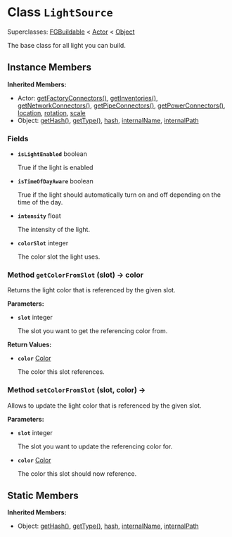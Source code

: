 # Class <code>LightSource</code>

Superclasses: <a href="FGBuildable.md">FGBuildable</a> < <a href="Actor.md">Actor</a> < <a href="Object.md">Object</a>

The base class for all light you can build.
## Instance Members
<b>Inherited Members:</b>
- Actor: <a href="Actor.md#getFactoryConnectors">getFactoryConnectors()</a>, <a href="Actor.md#getInventories">getInventories()</a>, <a href="Actor.md#getNetworkConnectors">getNetworkConnectors()</a>, <a href="Actor.md#getPipeConnectors">getPipeConnectors()</a>, <a href="Actor.md#getPowerConnectors">getPowerConnectors()</a>, <a href="Actor.md#location">location</a>, <a href="Actor.md#rotation">rotation</a>, <a href="Actor.md#scale">scale</a>
- Object: <a href="Object.md#getHash">getHash()</a>, <a href="Object.md#getType">getType()</a>, <a href="Object.md#hash">hash</a>, <a href="Object.md#internalName">internalName</a>, <a href="Object.md#internalPath">internalPath</a>
### Fields
- <code><b>isLightEnabled</b></code> boolean

  True if the light is enabled
- <code><b>isTimeOfDayAware</b></code> boolean

  True if the light should automatically turn on and off depending on the time of the day.
- <code><b>intensity</b></code> float

  The intensity of the light.
- <code><b>colorSlot</b></code> integer

  The color slot the light uses.
### Method <code>getColorFromSlot</code> (slot) → color
Returns the light color that is referenced by the given slot.

<b>Parameters:</b>

- <code><b>slot</b></code> integer

  The slot you want to get the referencing color from.

<b>Return Values:</b>

- <code><b>color</b></code> <a href="../structs/Color.md">Color</a>

  The color this slot references.
### Method <code>setColorFromSlot</code> (slot, color) → 
Allows to update the light color that is referenced by the given slot.

<b>Parameters:</b>

- <code><b>slot</b></code> integer

  The slot you want to update the referencing color for.
- <code><b>color</b></code> <a href="../structs/Color.md">Color</a>

  The color this slot should now reference.

## Static Members
<b>Inherited Members:</b>
- Object: <a href="Object.md#getHash">getHash()</a>, <a href="Object.md#getType">getType()</a>, <a href="Object.md#hash">hash</a>, <a href="Object.md#internalName">internalName</a>, <a href="Object.md#internalPath">internalPath</a>